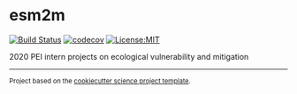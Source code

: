 esm2m
==============================
[![Build Status](https://travis-ci.com/gmacgilchrist/esm2m.svg?branch=master)](https://travis-ci.com/gmacgilchrist/esm2m)
[![codecov](https://codecov.io/gh/gmacgilchrist/esm2m/branch/master/graph/badge.svg)](https://codecov.io/gh/gmacgilchrist/esm2m)
[![License:MIT](https://img.shields.io/badge/License-MIT-lightgray.svg?style=flt-square)](https://opensource.org/licenses/MIT)

2020 PEI intern projects on ecological vulnerability and mitigation

--------

<p><small>Project based on the <a target="_blank" href="https://github.com/jbusecke/cookiecutter-science-project">cookiecutter science project template</a>.</small></p>

